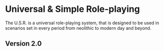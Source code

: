 # Universal & Simple Role-playing
The U.S.R. is a universal role-playing system, that is designed to be used in scenarios
set in every period from neolithic to modern day and beyond.

## Version 2.0
